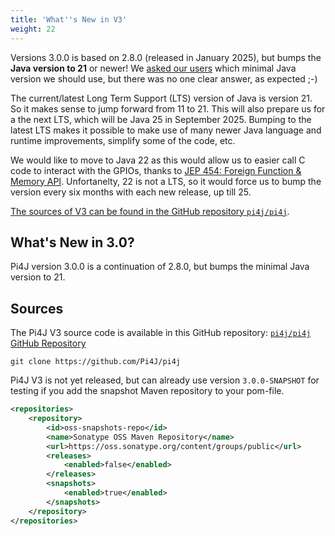 ```yaml
---
title: 'What''s New in V3'
weight: 22
---
```


Versions 3.0.0 is based on 2.8.0 (released in January 2025), but bumps the **Java version to 21** or newer! We [asked our users](https://github.com/Pi4J/pi4j/discussions/409) which minimal Java version we should use, but there was no one clear answer, as expected ;-)

The current/latest Long Term Support (LTS) version of Java is version 21. So it makes sense to jump forward from 11 to 21. This will also prepare us for a the next LTS, which will be Java 25 in September 2025. Bumping to the latest LTS makes it possible to make use of many newer Java language and runtime improvements, simplify some of the code, etc.

We would like to move to Java 22 as this would allow us to easier call C code to interact with the GPIOs, thanks to [JEP 454: Foreign Function & Memory API](https://openjdk.org/jeps/454). Unfortanelty, 22 is not a LTS, so it would force us to bump the version every six months with each new release, up till 25.

[The sources of V3 can be found in the GitHub repository `pi4j/pi4j`](https://github.com/Pi4J/pi4j).

## What's New in 3.0?

Pi4J version 3.0.0 is a continuation of 2.8.0, but bumps the minimal Java version to 21.

## Sources

The Pi4J V3 source code is available in this GitHub repository: [`pi4j/pi4j` GitHub Repository](https://github.com/Pi4J/pi4j)

```shell
git clone https://github.com/Pi4J/pi4j
```

Pi4J V3 is not yet released, but can already use version `3.0.0-SNAPSHOT` for testing if you add the snapshot Maven repository to your pom-file.

```xml
<repositories>
    <repository>
        <id>oss-snapshots-repo</id>
        <name>Sonatype OSS Maven Repository</name>
        <url>https://oss.sonatype.org/content/groups/public</url>
        <releases>
            <enabled>false</enabled>
        </releases>
        <snapshots>
            <enabled>true</enabled>
        </snapshots>
    </repository>
</repositories>
```